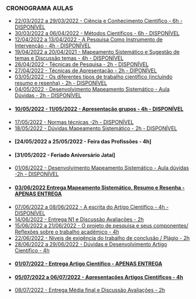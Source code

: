 ### CRONOGRAMA AULAS
- [22/03/2022 a 29/03/2022 - Ciência e Conhecimento Científico - 6h - DISPONÍVEL](aula01.md)
- [30/03/2022 a 06/04/2022 - Métodos Científicos - 6h - DISPONÍVEL](aula02.md)
- [12/04/2022 a 13/04/2022 - A Pesquisa Como Instrumento de Intervenção - 4h - DISPONÍVEL](aula03.md)
- [19/04/2022 a 20/04/2021 - Mapeamento Sistemático e Sugestão de temas e Discussão temas - 4h - DISPONÍVEL](aula04.md)
- [26/04/2022 - Técnicas de Pesquisa - 2h - DISPONÍVEL](aula05.md)
- [27/04/2022 - Técnicas de Apresentação - 2h - DIPONÍVEL](aula06.md)
- [03/05/2022 - Os diferentes tipos de trabalho científico (incluindo resumo e resenha) - 2h - DISPONÍVEL](aula07.md)
- [04/05/2022 - Desenvolvimento Mapeamento Sistemático - Aula Dúvidas - 2h - DISPONÍVEL](aula08.md)
- #### [10/05/2022 - 11/05/2022 - Apresentação grupos - 4h - DISPONÍVEL](aula09.md)
- [17/05/2022 - Normas técnicas -2h - DISPONÍVEL](aula10.md)
- [18/05/2022 - Dúvidas Mapeamento Sistemático - 2h - DISPONÍVEL](aula11.md)
- #### [24/05/2022 a 25/05/2022 - Feira das Profissões - 4h]
- #### [31/05/2022 - Feriado Aniversário Jataí]
- [01/06/2022 - Desenvolvimento Mapeamento Sistemático - Aula dúvidas -2h - DISPONÍVEL](aula11.md)
- #### [03/06/2022 Entrega Mapeamento Sistemático, Resumo e Resenha - APENAS ENTREGA]()
- [07/06/2022 a 08/06/2022 - A escrita do Artigo Científico - 4h - DISPONÍVEL](aula12.md)
- [14/06/2022 - Entrega N1 e Discussão Avaliações - 2h]()
- [15/06/2022 a 21/06/2022 - O projeto de pesquisa e seus componentes/ Reflexões sobre o trabalho acadêmico - 4h](aula18.md)
- [22/06/2022 - Níveis de exigência do trabalho de conclusão / Plágio - 2h]()
- [28/06/2022 a 29/06/2022 -  Dúvidas e Desenvolvimento Artigo Científico - 4h]()
- #### [01/07/2022 - Entrega Artigo Científico - APENAS ENTREGA]()
- #### [05/07/2022 a 06/07/2022 - Apresentações Artigos Científicos - 4h]()
- [08/07/2022  - Entrega Média final e Discussão Avaliações - 2h]()
